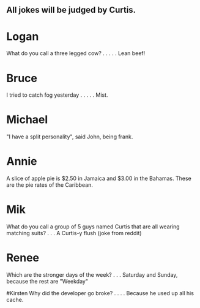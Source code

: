 ## All jokes will be judged by Curtis.
# Logan
What do you call a three legged cow?
.
.
.
.
.
Lean beef!


# Bruce
I tried to catch fog yesterday
.
.
.
.
.
Mist.


# Michael
"I have a split personality", said John, being frank.

# Annie
A slice of apple pie is $2.50 in Jamaica and $3.00 in the Bahamas. These are the pie rates of the Caribbean.

# Mik
What do you call a group of 5 guys named Curtis that
are all wearing matching suits?
.
.
.
A Curtis-y flush
(joke from reddit)  

# Renee
Which are the stronger days of the week?
.
.
.
Saturday and Sunday, because the rest are "Weekday"

#Kirsten
Why did the developer go broke?
.
.
.
.
Because he used up all his cache. 
